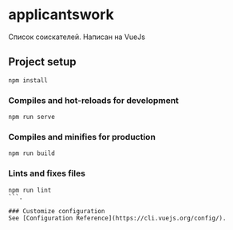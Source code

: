 # applicantswork
Список соискателей. Написан на VueJs


## Project setup
```
npm install
```

### Compiles and hot-reloads for development
```
npm run serve
```

### Compiles and minifies for production
```
npm run build
```

### Lints and fixes files
```
npm run lint
```.

### Customize configuration
See [Configuration Reference](https://cli.vuejs.org/config/).
